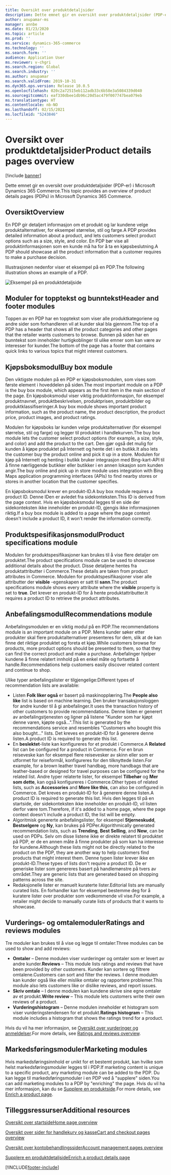 ```yaml
---
title: Oversikt over produktdetaljsider
description: Dette emnet gir en oversikt over produktdetaljsider (PDP-er) i Microsoft Dynamics 365 Commerce.
author: anupamar-ms
manager: annbe
ms.date: 01/23/2020
ms.topic: article
ms.prod: ''
ms.service: dynamics-365-commerce
ms.technology: ''
ms.search.form: ''
audience: Application User
ms.reviewer: v-chgri
ms.search.region: Global
ms.search.industry: ''
ms.author: anupamar
ms.search.validFrom: 2019-10-31
ms.dyn365.ops.version: Release 10.0.5
ms.openlocfilehash: 020c2a72515eb112adb33c6b58e3a5084339d040
ms.sourcegitcommit: eaf330dbee1db96c20d5ac479f007747bea079eb
ms.translationtype: HT
ms.contentlocale: nb-NO
ms.lasthandoff: 02/15/2021
ms.locfileid: "5243846"
---
```

# <a name="product-details-pages-overview"></a><span data-ttu-id="ce0d5-103">Oversikt over produktdetaljsider</span><span class="sxs-lookup"><span data-stu-id="ce0d5-103">Product details pages overview</span></span>

[!include [banner](includes/banner.md)]

<span data-ttu-id="ce0d5-104">Dette emnet gir en oversikt over produktdetaljsider (PDP-er) i Microsoft Dynamics 365 Commerce.</span><span class="sxs-lookup"><span data-stu-id="ce0d5-104">This topic provides an overview of product details pages (PDPs) in Microsoft Dynamics 365 Commerce.</span></span>

## <a name="overview"></a><span data-ttu-id="ce0d5-105">Oversikt</span><span class="sxs-lookup"><span data-stu-id="ce0d5-105">Overview</span></span>

<span data-ttu-id="ce0d5-106">En PDP gir detaljert informasjon om et produkt og lar kundene velge produktalternativer, for eksempel størrelse, stil og farge.</span><span class="sxs-lookup"><span data-stu-id="ce0d5-106">A PDP provides detailed information about a product, and lets customers select product options such as a size, style, and color.</span></span> <span data-ttu-id="ce0d5-107">En PDP bør vise all produktinformasjonen som en kunde må ha for å ta en kjøpsbeslutning.</span><span class="sxs-lookup"><span data-stu-id="ce0d5-107">A PDP should showcase all the product information that a customer requires to make a purchase decision.</span></span>

<span data-ttu-id="ce0d5-108">Illustrasjonen nedenfor viser et eksempel på en PDP.</span><span class="sxs-lookup"><span data-stu-id="ce0d5-108">The following illustration shows an example of a PDP.</span></span>

![Eksempel på en produktdetaljside](./media/pdp.PNG)

## <a name="header-and-footer-modules"></a><span data-ttu-id="ce0d5-110">Moduler for topptekst og bunntekst</span><span class="sxs-lookup"><span data-stu-id="ce0d5-110">Header and footer modules</span></span>

<span data-ttu-id="ce0d5-111">Toppen av en PDP har en topptekst som viser alle produktkategoriene og andre sider som forhandleren vil at kunder skal bla gjennom.</span><span class="sxs-lookup"><span data-stu-id="ce0d5-111">The top of a PDP has a header that shows all the product categories and other pages that the retailer wants customers to browse.</span></span> <span data-ttu-id="ce0d5-112">Bunnen på siden har en bunntekst som inneholder hurtigkoblinger til ulike emner som kan være av interesser for kunder.</span><span class="sxs-lookup"><span data-stu-id="ce0d5-112">The bottom of the page has a footer that contains quick links to various topics that might interest customers.</span></span>

## <a name="buy-box-module"></a><span data-ttu-id="ce0d5-113">Kjøpsboksmodul</span><span class="sxs-lookup"><span data-stu-id="ce0d5-113">Buy box module</span></span>

<span data-ttu-id="ce0d5-114">Den viktigste modulen på en PDP er kjøpsboksmodulen, som vises som første element i hoveddelen på siden.</span><span class="sxs-lookup"><span data-stu-id="ce0d5-114">The most important module on a PDP is the buy box module, which appears as the first item in the main section of the page.</span></span> <span data-ttu-id="ce0d5-115">En kjøpsboksmodul viser viktig produktinformasjon, for eksempel produktnavnet, produktbeskrivelsen, produktprisen, produktbilder og produktklassifiseringer.</span><span class="sxs-lookup"><span data-stu-id="ce0d5-115">A buy box module shows important product information, such as the product name, the product description, the product price, product images, and product ratings.</span></span>

<span data-ttu-id="ce0d5-116">Modulen for kjøpsboks lar kunden velge produktalternativer (for eksempel størrelse, stil og farge) og legger til produktet i handlekurven.</span><span class="sxs-lookup"><span data-stu-id="ce0d5-116">The buy box module lets the customer select product options (for example, a size, style, and color) and add the product to the cart.</span></span> <span data-ttu-id="ce0d5-117">Den gjør også det mulig for kunden å kjøpe produktet på Internett og hente det i en butikk.</span><span class="sxs-lookup"><span data-stu-id="ce0d5-117">It also lets the customer buy the product online and pick it up in a store.</span></span> <span data-ttu-id="ce0d5-118">Modulen for kjøp på Internett og henting i butikk bruker integrasjon med Bing-kart-API til å finne nærliggende butikker eller butikker i en annen lokasjon som kunden angir.</span><span class="sxs-lookup"><span data-stu-id="ce0d5-118">The buy online and pick up in store module uses integration with Bing Maps application programming interfaces (APIs) to find nearby stores or stores in another location that the customer specifies.</span></span>

<span data-ttu-id="ce0d5-119">En kjøpsboksmodul krever en produkt-ID.</span><span class="sxs-lookup"><span data-stu-id="ce0d5-119">A buy box module requires a product ID.</span></span> <span data-ttu-id="ce0d5-120">Denne IDen er avledet fra sidekonteksten.</span><span class="sxs-lookup"><span data-stu-id="ce0d5-120">This ID is derived from the page context.</span></span> <span data-ttu-id="ce0d5-121">Hvis en kjøpsboksmodul legges til en side der sidekonteksten ikke inneholder en produkt-ID, gjengis ikke informasjonen riktig.</span><span class="sxs-lookup"><span data-stu-id="ce0d5-121">If a buy box module is added to a page where the page context doesn't include a product ID, it won't render the information correctly.</span></span>

## <a name="product-specifications-module"></a><span data-ttu-id="ce0d5-122">Produktspesifikasjonsmodul</span><span class="sxs-lookup"><span data-stu-id="ce0d5-122">Product specifications module</span></span>

<span data-ttu-id="ce0d5-123">Modulen for produktspesifikasjoner kan brukes til å vise flere detaljer om produktet.</span><span class="sxs-lookup"><span data-stu-id="ce0d5-123">The product specifications module can be used to showcase additional details about the product.</span></span> <span data-ttu-id="ce0d5-124">Disse detaljene hentes fra produktattributter i Commerce.</span><span class="sxs-lookup"><span data-stu-id="ce0d5-124">These details are taken from product attributes in Commerce.</span></span> <span data-ttu-id="ce0d5-125">Modulen for produktspesifikasjoner viser alle attributter der **visible** -egenskapen er satt til **sann**.</span><span class="sxs-lookup"><span data-stu-id="ce0d5-125">The product specifications module shows every attribute where the **visible** property is set to **true**.</span></span> <span data-ttu-id="ce0d5-126">Det krever en produkt-ID for å hente produktattributter.</span><span class="sxs-lookup"><span data-stu-id="ce0d5-126">It requires a product ID to retrieve the product attributes.</span></span>

## <a name="recommendations-module"></a><span data-ttu-id="ce0d5-127">Anbefalingsmodul</span><span class="sxs-lookup"><span data-stu-id="ce0d5-127">Recommendations module</span></span>

<span data-ttu-id="ce0d5-128">Anbefalingsmodulen er en viktig modul på en PDP.</span><span class="sxs-lookup"><span data-stu-id="ce0d5-128">The recommendations module is an important module on a PDP.</span></span> <span data-ttu-id="ce0d5-129">Mens kunder søker etter produkter skal flere produktalternativer presenteres for dem, slik at de kan finne det riktige produktet og foreta et kjøp.</span><span class="sxs-lookup"><span data-stu-id="ce0d5-129">While customers browse for products, more product options should be presented to them, so that they can find the correct product and make a purchase.</span></span> <span data-ttu-id="ce0d5-130">Anbefalinger hjelper kundene å finne relatert innhold på en enkel måte og fortsette å handle.</span><span class="sxs-lookup"><span data-stu-id="ce0d5-130">Recommendations help customers easily discover related content and continue to shop.</span></span>

<span data-ttu-id="ce0d5-131">Ulike typer anbefalingslister er tilgjengelige:</span><span class="sxs-lookup"><span data-stu-id="ce0d5-131">Different types of recommendation lists are available:</span></span>

- <span data-ttu-id="ce0d5-132">Listen **Folk liker også** er basert på maskinopplæring.</span><span class="sxs-lookup"><span data-stu-id="ce0d5-132">The **People also like** list is based on machine learning.</span></span> <span data-ttu-id="ce0d5-133">Den bruker transaksjonsloggen for andre kunder til å gi anbefalinger.</span><span class="sxs-lookup"><span data-stu-id="ce0d5-133">It uses the transaction history of other customers to provide recommendations.</span></span> <span data-ttu-id="ce0d5-134">Denne listen er generert av anbefalingstjenesten og ligner på listene "Kunder som har kjøpt denne varen, kjøpte også...".</span><span class="sxs-lookup"><span data-stu-id="ce0d5-134">This list is generated by the recommendations service and resembles "Customers who bought this also bought..." lists.</span></span> <span data-ttu-id="ce0d5-135">Det kreves en produkt-ID for å generere denne listen.</span><span class="sxs-lookup"><span data-stu-id="ce0d5-135">A product ID is required to generate this list.</span></span>
- <span data-ttu-id="ce0d5-136">En **beslektet**-liste kan konfigureres for et produkt i Commerce.</span><span class="sxs-lookup"><span data-stu-id="ce0d5-136">A **Related** list can be configured for a product in Commerce.</span></span> <span data-ttu-id="ce0d5-137">For en brun reiseveske kan for eksempel flere reisevesker av skinn eller som er utformet for reiseformål, konfigureres for den tilknyttede listen.</span><span class="sxs-lookup"><span data-stu-id="ce0d5-137">For example, for a brown leather travel handbag, more handbags that are leather-based or designed for travel purposes can be configured for the related list.</span></span> <span data-ttu-id="ce0d5-138">Andre typer relaterte lister, for eksempel **Tilbehør** og **Mer som dette**, kan også konfigureres i Commerce.</span><span class="sxs-lookup"><span data-stu-id="ce0d5-138">Other types of related lists, such as **Accessories** and **More like this**, can also be configured in Commerce.</span></span> <span data-ttu-id="ce0d5-139">Det kreves en produkt-ID for å generere denne listen.</span><span class="sxs-lookup"><span data-stu-id="ce0d5-139">A product ID is required to generate this list.</span></span> <span data-ttu-id="ce0d5-140">Hvis den legges til på en startside, der sidekonteksten ikke inneholder en produkt-ID, vil listen derfor være tom.</span><span class="sxs-lookup"><span data-stu-id="ce0d5-140">Therefore, if it's added to a home page, where the page context doesn't include a product ID, the list will be empty.</span></span>
- <span data-ttu-id="ce0d5-141">Algoritmisk genererte anbefalingslister, for eksempel **Stjerneskudd**, **Bestselgere** og **Ny**, kan brukes på PDPer.</span><span class="sxs-lookup"><span data-stu-id="ce0d5-141">Algorithmically generated recommendation lists, such as **Trending**, **Best Selling**, and **New**, can be used on PDPs.</span></span> <span data-ttu-id="ce0d5-142">Selv om disse listene ikke er direkte relatert til produktet på PDP, er de en annen måte å finne produkter på som kan ha interesse for kundene.</span><span class="sxs-lookup"><span data-stu-id="ce0d5-142">Although these lists might not be directly related to the product on the PDP, they are another way to help customers find products that might interest them.</span></span> <span data-ttu-id="ce0d5-143">Denne typen lister krever ikke en produkt-ID.</span><span class="sxs-lookup"><span data-stu-id="ce0d5-143">These types of lists don't require a product ID.</span></span> <span data-ttu-id="ce0d5-144">De er generiske lister som genereres basert på handlemønstre på tvers av området.</span><span class="sxs-lookup"><span data-stu-id="ce0d5-144">They are generic lists that are generated based on shopping patterns across the site.</span></span>
- <span data-ttu-id="ce0d5-145">Redaksjonelle lister er manuelt kuraterte lister.</span><span class="sxs-lookup"><span data-stu-id="ce0d5-145">Editorial lists are manually curated lists.</span></span> <span data-ttu-id="ce0d5-146">En forhandler kan for eksempel bestemme deg for å kuratere lister over produkter som vedkommende vil vise.</span><span class="sxs-lookup"><span data-stu-id="ce0d5-146">For example, a retailer might decide to manually curate lists of products that it wants to showcase.</span></span>

## <a name="ratings-and-reviews-modules"></a><span data-ttu-id="ce0d5-147">Vurderings- og omtalemoduler</span><span class="sxs-lookup"><span data-stu-id="ce0d5-147">Ratings and reviews modules</span></span>

<span data-ttu-id="ce0d5-148">Tre moduler kan brukes til å vise og legge til omtaler:</span><span class="sxs-lookup"><span data-stu-id="ce0d5-148">Three modules can be used to show and add reviews:</span></span>

- <span data-ttu-id="ce0d5-149">**Omtaler** – Denne modulen viser vurderinger og omtaler som er levert av andre kunder.</span><span class="sxs-lookup"><span data-stu-id="ce0d5-149">**Reviews** – This module lists ratings and reviews that have been provided by other customers.</span></span> <span data-ttu-id="ce0d5-150">Kunder kan sortere og filtrere omtalene.</span><span class="sxs-lookup"><span data-stu-id="ce0d5-150">Customers can sort and filter the reviews.</span></span> <span data-ttu-id="ce0d5-151">I denne modulen kan kunder også like eller mislike omtaler og rapportere problemer.</span><span class="sxs-lookup"><span data-stu-id="ce0d5-151">This module also lets customers like or dislike reviews, and report issues.</span></span>
- <span data-ttu-id="ce0d5-152">**Skriv omtale** – I denne modulen kan kundene skrive sine egne omtaler av et produkt.</span><span class="sxs-lookup"><span data-stu-id="ce0d5-152">**Write review** – This module lets customers write their own reviews of a product.</span></span>
- <span data-ttu-id="ce0d5-153">**Vurderingshistogram** – Denne modulen inneholder et histogram som viser vurderingstendensen for et produkt.</span><span class="sxs-lookup"><span data-stu-id="ce0d5-153">**Ratings histogram** – This module includes a histogram that shows the ratings trend for a product.</span></span>

<span data-ttu-id="ce0d5-154">Hvis du vil ha mer informasjon, se [Oversikt over vurderinger og anmeldelser](ratings-reviews-overview.md).</span><span class="sxs-lookup"><span data-stu-id="ce0d5-154">For more details, see [Ratings and reviews overview](ratings-reviews-overview.md).</span></span>

## <a name="marketing-modules"></a><span data-ttu-id="ce0d5-155">Markedsføringsmoduler</span><span class="sxs-lookup"><span data-stu-id="ce0d5-155">Marketing modules</span></span>

<span data-ttu-id="ce0d5-156">Hvis markedsføringsinnhold er unikt for et bestemt produkt, kan hvilke som helst markedsføringsmoduler legges til i PDP.</span><span class="sxs-lookup"><span data-stu-id="ce0d5-156">If marketing content is unique to a specific product, any marketing module can be added to the PDP.</span></span> <span data-ttu-id="ce0d5-157">Du kan legge til markedsføringsmoduler i en PDP ved å "supplere" siden.</span><span class="sxs-lookup"><span data-stu-id="ce0d5-157">You can add marketing modules to a PDP by "enriching" the page.</span></span> <span data-ttu-id="ce0d5-158">Hvis du vil ha mer informasjon, kan du se [Supplere en produktside](enrich-product-page.md).</span><span class="sxs-lookup"><span data-stu-id="ce0d5-158">For more details, see [Enrich a product page](enrich-product-page.md).</span></span>

## <a name="additional-resources"></a><span data-ttu-id="ce0d5-159">Tilleggsressurser</span><span class="sxs-lookup"><span data-stu-id="ce0d5-159">Additional resources</span></span>

[<span data-ttu-id="ce0d5-160">Oversikt over startside</span><span class="sxs-lookup"><span data-stu-id="ce0d5-160">Home page overview</span></span>](quick-tour-home-page.md)

[<span data-ttu-id="ce0d5-161">Oversikt over sider for handlekurv og kasse</span><span class="sxs-lookup"><span data-stu-id="ce0d5-161">Cart and checkout pages overview</span></span>](quick-tour-cart-checkout.md)

[<span data-ttu-id="ce0d5-162">Oversikt over kontobehandlingssider</span><span class="sxs-lookup"><span data-stu-id="ce0d5-162">Account management pages overview</span></span>](quick-tour-account-management.md)

[<span data-ttu-id="ce0d5-163">Supplere en produktdetaljside</span><span class="sxs-lookup"><span data-stu-id="ce0d5-163">Enrich a product details page</span></span>](enrich-product-page.md)


[!INCLUDE[footer-include](../includes/footer-banner.md)]